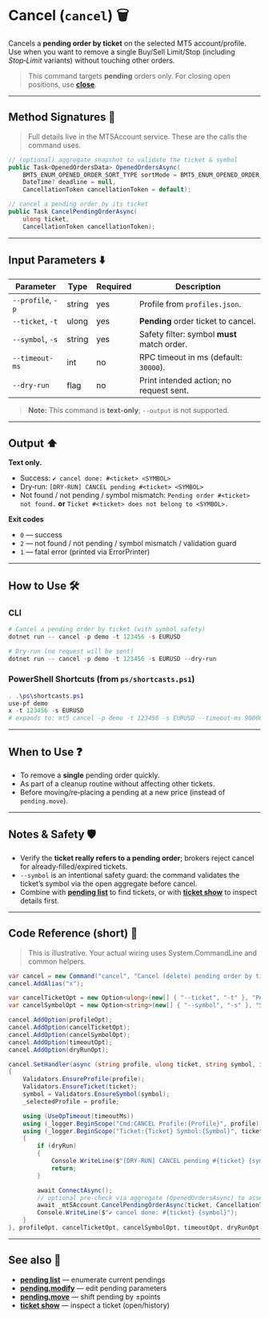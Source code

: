 # Cancel (`cancel`) 🗑️

Cancels a **pending order by ticket** on the selected MT5 account/profile. Use when you want to remove a single Buy/Sell Limit/Stop (including *Stop‑Limit* variants) without touching other orders.

> This command targets **pending** orders only. For closing open positions, use **[close](../Market_Data/Close.md)**.

---

## Method Signatures 🧩

> Full details live in the MT5Account service. These are the calls the command uses.

```csharp
// (optional) aggregate snapshot to validate the ticket & symbol
public Task<OpenedOrdersData> OpenedOrdersAsync(
    BMT5_ENUM_OPENED_ORDER_SORT_TYPE sortMode = BMT5_ENUM_OPENED_ORDER_SORT_TYPE.Bmt5OpenedOrderSortByOpenTimeAsc,
    DateTime? deadline = null,
    CancellationToken cancellationToken = default);

// cancel a pending order by its ticket
public Task CancelPendingOrderAsync(
    ulong ticket,
    CancellationToken cancellationToken);
```

---

## Input Parameters ⬇️

| Parameter         | Type   | Required | Description                                 |
| ----------------- | ------ | -------- | ------------------------------------------- |
| `--profile`, `-p` | string | yes      | Profile from `profiles.json`.               |
| `--ticket`, `-t`  | ulong  | yes      | **Pending** order ticket to cancel.         |
| `--symbol`, `-s`  | string | yes      | Safety filter: symbol **must** match order. |
| `--timeout-ms`    | int    | no       | RPC timeout in ms (default: `30000`).       |
| `--dry-run`       | flag   | no       | Print intended action; no request sent.     |

> **Note:** This command is **text‑only**; `--output` is not supported.

---

## Output ⬆️

**Text only.**

* Success: `✔ cancel done: #<ticket> <SYMBOL>`
* Dry‑run: `[DRY-RUN] CANCEL pending #<ticket> <SYMBOL>`
* Not found / not pending / symbol mismatch:
  `Pending order #<ticket> not found.` **or** `Ticket #<ticket> does not belong to <SYMBOL>.`

**Exit codes**

* `0` — success
* `2` — not found / not pending / symbol mismatch / validation guard
* `1` — fatal error (printed via ErrorPrinter)

---

## How to Use 🛠️

### CLI

```powershell
# Cancel a pending order by ticket (with symbol safety)
dotnet run -- cancel -p demo -t 123456 -s EURUSD

# Dry‑run (no request will be sent)
dotnet run -- cancel -p demo -t 123456 -s EURUSD --dry-run
```

### PowerShell Shortcuts (from `ps/shortcasts.ps1`)

```powershell
. .\ps\shortcasts.ps1
use-pf demo
x -t 123456 -s EURUSD
# expands to: mt5 cancel -p demo -t 123456 -s EURUSD --timeout-ms 90000
```

---

## When to Use ❓

* To remove a **single** pending order quickly.
* As part of a cleanup routine without affecting other tickets.
* Before moving/re‑placing a pending at a new price (instead of `pending.move`).

---

## Notes & Safety 🛡️

* Verify the **ticket really refers to a pending order**; brokers reject cancel for already‑filled/expired tickets.
* `--symbol` is an intentional safety guard: the command validates the ticket’s symbol via the open aggregate before cancel.
* Combine with **[pending list](../Misc/Pending_List.md)** to find tickets, or with **[ticket show](../Misc/Ticket_Show.md)** to inspect details first.

---

## Code Reference (short) 🧩

> This is illustrative. Your actual wiring uses System.CommandLine and common helpers.

```csharp
var cancel = new Command("cancel", "Cancel (delete) pending order by ticket");
cancel.AddAlias("x");

var cancelTicketOpt = new Option<ulong>(new[] { "--ticket", "-t" }, "Pending order ticket") { IsRequired = true };
var cancelSymbolOpt = new Option<string>(new[] { "--symbol", "-s" }, "Symbol (e.g., EURUSD)") { IsRequired = true };

cancel.AddOption(profileOpt);
cancel.AddOption(cancelTicketOpt);
cancel.AddOption(cancelSymbolOpt);
cancel.AddOption(timeoutOpt);
cancel.AddOption(dryRunOpt);

cancel.SetHandler(async (string profile, ulong ticket, string symbol, int timeoutMs, bool dryRun) =>
{
    Validators.EnsureProfile(profile);
    Validators.EnsureTicket(ticket);
    symbol = Validators.EnsureSymbol(symbol);
    _selectedProfile = profile;

    using (UseOpTimeout(timeoutMs))
    using (_logger.BeginScope("Cmd:CANCEL Profile:{Profile}", profile))
    using (_logger.BeginScope("Ticket:{Ticket} Symbol:{Symbol}", ticket, symbol))
    {
        if (dryRun)
        {
            Console.WriteLine($"[DRY-RUN] CANCEL pending #{ticket} {symbol}");
            return;
        }

        await ConnectAsync();
        // optional pre-check via aggregate (OpenedOrdersAsync) to assert ticket+symbol
        await _mt5Account.CancelPendingOrderAsync(ticket, CancellationToken.None);
        Console.WriteLine($"✔ cancel done: #{ticket} {symbol}");
    }
}, profileOpt, cancelTicketOpt, cancelSymbolOpt, timeoutOpt, dryRunOpt);
```

---

## See also 🔗

* **[pending list](../Misc/Pending_List.md)** — enumerate current pendings
* **[pending.modify](../Market_Data/Pending.modify.md)** — edit pending parameters
* **[pending.move](../Market_Data/Pending.move.md)** — shift pending by ±points
* **[ticket show](../Misc/Ticket_Show.md)** — inspect a ticket (open/history)
